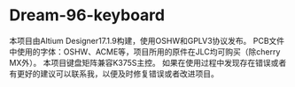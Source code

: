 # Dream-96-keyboard
本项目由Altium Designer17.1.9构建，使用OSHW和GPLV3协议发布。
PCB文件中使用的字体：OSHW、ACME等，项目所用的原件在JLC均可购买（除cherry MX外）。
本项目键盘矩阵兼容K375S主控。
如果在使用过程中发现存在错误或者有更好的建议可以联系我，以便及时修复错误或者改进项目。
